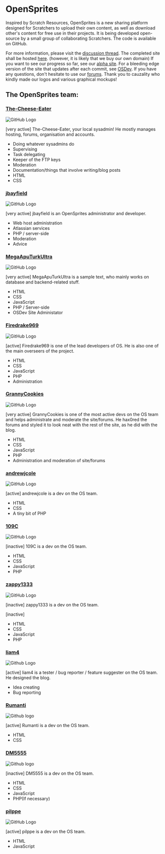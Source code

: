 # OpenSprites #
Inspired by Scratch Resources, OpenSprites is a new sharing platform designed for Scratchers to upload their own content, as well as download other's content for free use in their projects. It is being developed open-source by a small group of collaborating Scratchers. The code is available on GitHub.

For more information, please visit the [discussion thread](http://scratch.mit.edu/discuss/topic/85320/). The completed site shall be hosted [here](http://opensprites.gwiddle.co.uk/). (however, it is likely that we buy our own domain) If you want to see our progress so far, see our [alpha site](http://dev.opensprites.gwiddle.co.uk/). For a bleeding edge version of the site that updates after each commit, see [OSDev](http://osdev.aputurk.tk/index.php). If you have any questions, don't hesitate to use our [forums](http://opensprites.gwiddle.co.uk/forums/). Thank you to cauzality who kindly made our logos and various graphical mockups!

## The OpenSprites team: ##

### [The-Cheese-Eater](http://dev.opensprites.gwiddle.co.uk/users/1/) ###
![GitHub Logo](https://avatars0.githubusercontent.com/u/9347154?s=100)

[very active]
The-Cheese-Eater, your local sysadmin! He mostly manages hosting, forums, organisation and accounts.

 - Doing whatever sysadmins do
 - Supervising
 - Task delegating
 - Keeper of the FTP keys
 - Moderation
 - Documentation/things that involve writing/blog posts
 - HTML
 - CSS

### [jbayfield](https://github.com/jbayfield) ###
![GitHub Logo](https://avatars0.githubusercontent.com/u/10786277?s=100)

[very active]
jbayfield is an OpenSprites administrator and developer.

 - Web host administration
 - Atlassian services
 - PHP / server-side
 - Moderation
 - Advice

### [MegaApuTurkUltra](http://dev.opensprites.gwiddle.co.uk/users/6/) ###
![GitHub Logo](https://avatars0.githubusercontent.com/u/8547938?s=100)

[very active]
MegaApuTurkUltra is a sample text, who mainly works on database and backend-related stuff.

 - HTML
 - CSS
 - JavaScript
 - PHP / Server-side
 - OSDev Site Administator

### [Firedrake969](https://github.com/Firedrake969) ###
![GitHub Logo](https://avatars3.githubusercontent.com/u/8008245?s=100)

[active]
Firedrake969 is one of the lead developers of OS. He is also one of the main overseers of the project.

 - HTML
 - CSS
 - JavaScript
 - PHP
 - Administration

### [GrannyCookies](http://dev.opensprites.gwiddle.co.uk/users/4/) ###
![GitHub Logo](https://avatars0.githubusercontent.com/u/9429556?s=100)

[very active]
GrannyCookies is one of the most active devs on the OS team and helps administrate and moderate the site/forums.
He hax0red the forums and styled it to look neat with the rest of the site, as he did with the blog.

 - HTML
 - CSS
 - JavaScript
 - PHP
 - Administration and moderation of site/forums

### [andrewjcole](http://dev.opensprites.gwiddle.co.uk/users/5/) ###
![GitHub Logo](https://avatars1.githubusercontent.com/u/10202163?s=100)

[active]
andrewjcole is a dev on the OS team. 

 - HTML
 - CSS
 - A tiny bit of PHP

### [109C](https://github.com/109C) ###
![GitHub Logo](https://avatars1.githubusercontent.com/u/9680886?s=100)

[inactive]
109C is a dev on the OS team.

 - HTML
 - CSS
 - JavaScript
 - PHP

### [zappy1333](https://github.com/zappy1333) ###
![GitHub Logo](https://avatars2.githubusercontent.com/u/10379486?s=100)

[inactive]
zappy1333 is a dev on the OS team.

[inactive]
 - HTML
 - CSS
 - JavaScript
 - PHP

### [liam4](https://github.com/liam4) ###
![Github Logo](https://avatars3.githubusercontent.com/u/9948030?s=100)

[active]
liam4 is a tester / bug reporter / feature suggester on the OS team. He designed the blog.

 - Idea creating
 - Bug reporting

### [Rumanti](http://dev.opensprites.gwiddle.co.uk/users/14/) ###
![Github logo](https://avatars1.githubusercontent.com/u/10893362?s=100)

[active]
Rumanti is a dev on the OS team.

 - HTML
 - CSS

### [DM5555](https://github.com/DM5555) ###
![Github logo](https://avatars2.githubusercontent.com/u/9368136?s=100)

[inactive]
DM5555 is a dev on the OS team.

 - HTML
 - CSS
 - JavaScript
 - PHP(If necessary)

### [pilppe](http://dev.opensprites.gwiddle.co.uk/users/8/) ###
![GitHub Logo](https://avatars2.githubusercontent.com/u/8099538?s=100)

[active]
pilppe is a dev on the OS team.

 - HTML
 - JavaScript
